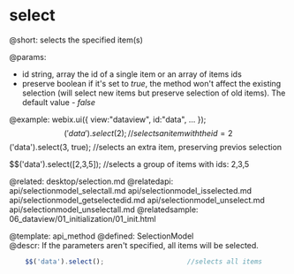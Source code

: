 select
=============



@short:
	selects the specified item(s)

@params:
- id		string, array		the id of a single item or an array of items ids
- preserve		boolean		if it's set to <i>true</i>, the method won't affect the existing selection (will select new items but preserve selection of old items). The default value - <i>false</i>

@example:
webix.ui({
    view:"dataview",
    id:"data",
    ...
});
$$('data').select(2);               //selects an item with the id=2
$$('data').select(3, true);         //selects an extra item, preserving previos selection

$$('data').select([2,3,5]);         //selects a group of items with ids: 2,3,5


@related:
	desktop/selection.md
@relatedapi:
    api/selectionmodel_selectall.md
    api/selectionmodel_isselected.md
    api/selectionmodel_getselectedid.md
    api/selectionmodel_unselect.md
    api/selectionmodel_unselectall.md
@relatedsample:
	06_dataview/01_initialization/01_init.html

@template:	api_method
@defined:	SelectionModel	
@descr:
If the parameters aren't specified, all items will be selected.
~~~js
    $$('data').select();                     //selects all items
~~~